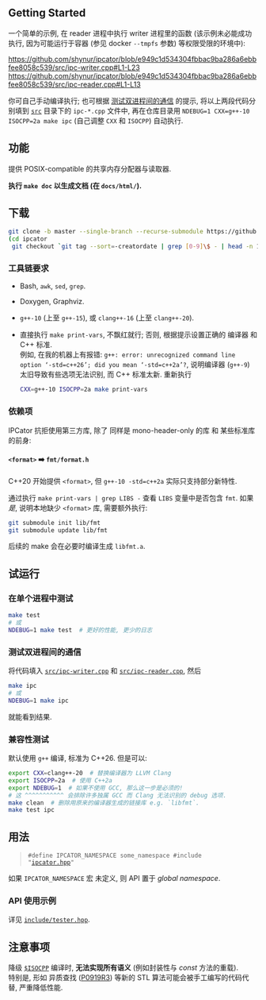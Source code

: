 ## Getting Started

一个简单的示例, 在 reader 进程中执行 writer 进程里的函数
(该示例未必能成功执行, 因为可能运行于容器 (参见 docker `--tmpfs` 参数) 等权限受限的环境中):

<https://github.com/shynur/ipcator/blob/e949c1d534304fbbac9ba286a6ebbfee8058c539/src/ipc-writer.cpp#L1-L23>
<https://github.com/shynur/ipcator/blob/e949c1d534304fbbac9ba286a6ebbfee8058c539/src/ipc-reader.cpp#L1-L13>

你可自己手动编译执行; 也可根据 [测试双进程间的通信](#测试双进程间的通信) 的提示,
将以上两段代码分别填到 [`src`](./src/) 目录下的 `ipc-*.cpp` 文件中,
再在仓库目录用 `NDEBUG=1 CXX=g++-10 ISOCPP=2a make ipc` (自己调整 `CXX` 和 `ISOCPP`) 自动执行.

## 功能

提供 POSIX-compatible 的共享内存分配器与读取器.

**执行 `make doc` 以生成文档 (在 `docs/html/`).**

## 下载

```bash
git clone -b master --single-branch --recurse-submodule https://github.com/shynur/ipcator.git
(cd ipcator
 git checkout `git tag --sort=-creatordate | grep [0-9]\$ - | head -n 1`)
```

### 工具链要求

- Bash, `awk`, `sed`, `grep`.

- Doxygen, Graphviz.

- `g++-10` (上至 `g++-15`), 或 `clang++-16` (上至 `clang++-20`).

- 直接执行 `make print-vars`, 不飘红就行; 否则, 根据提示设置正确的 编译器 和 C++ 标准.  <br />
  例如, 在我的机器上有报错: `g++: error: unrecognized command line option ‘-std=c++26’; did you mean ‘-std=c++2a’?`,
  说明编译器 (`g++-9`) 太旧导致有些选项无法识别, 而 C++ 标准太新.  重新执行

  ```bash
  CXX=g++-10 ISOCPP=2a make print-vars
  ```

### 依赖项

IPCator 抗拒使用第三方库,
除了 同样是 mono-header-only 的库 和 某些标准库的前身:

#### `<format>` ➡️ `fmt/format.h`

C++20 开始提供 `<format>`, 但 `g++-10 -std=c++2a` 实际只支持部分新特性.

通过执行 `make print-vars | grep LIBS -` 查看 `LIBS` 变量中是否包含 `fmt`.
如果*是*, 说明本地缺少 `<format>` 库, 需要额外执行:

```bash
git submodule init lib/fmt
git submodule update lib/fmt
```

后续的 make 会在必要时编译生成 `libfmt.a`.

## 试运行

### 在单个进程中测试

```bash
make test
# 或
NDEBUG=1 make test  # 更好的性能, 更少的日志
```

### 测试双进程间的通信

将代码填入 [`src/ipc-writer.cpp`](./src/ipc-writer.cpp)
和 [`src/ipc-reader.cpp`](./src/ipc-reader.cpp), 然后

```bash
make ipc
# 或
NDEBUG=1 make ipc
```

就能看到结果.

### 兼容性测试

默认使用 `g++` 编译, 标准为 C++26.
但是可以:

```bash
export CXX=clang++-20  # 替换编译器为 LLVM Clang
export ISOCPP=2a  # 使用 C++2a
export NDEBUG=1  # 如果不使用 GCC, 那么这一步是必须的!
# 这 ^^^^^^^^^^^ 会排除许多独属 GCC 而 Clang 无法识别的 debug 选项.
make clean  # 删除用原来的编译器生成的链接库 e.g. `libfmt`.
make test ipc
```

## 用法

> <code>#define IPCATOR_NAMESPACE some_namespace
> #include "<a href="./include/ipcator.hpp">ipcator.hpp</a>"</code>

如果 `IPCATOR_NAMESPACE` 宏 未定义, 则 API 置于 *global namespace*.

### API 使用示例

详见 [`include/tester.hpp`](./include/tester.hpp).

## 注意事项

降级 [`$ISOCPP`](###### "-std=c++$ISOCPP") 编译时, **无法实现所有语义** (例如封装性与 *const* 方法的重载).  <br />
特别是, 形如 异质查找 ([P0919R3](https://www.open-std.org/jtc1/sc22/wg21/docs/papers/2018/p0919r3.html)) 等新的 STL 算法可能会被手工编写的代码代替, 严重降低性能.
